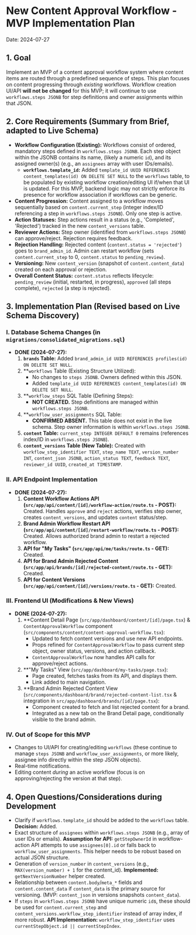 # New Content Approval Workflow - MVP Implementation Plan

Date: 2024-07-27

## 1. Goal

Implement an MVP of a content approval workflow system where content items are routed through a predefined sequence of steps. This plan focuses on content progressing through *existing* workflows. Workflow creation UI/API **will not be changed** for this MVP; it will continue to use `workflows.steps JSONB` for step definitions and owner assignments within that JSON.

## 2. Core Requirements (Summary from Brief, adapted to Live Schema)

*   **Workflow Configuration (Existing):** Workflows consist of ordered, mandatory steps defined in `workflows.steps JSONB`. Each step object within the JSONB contains its name, (likely a numeric `id`), and its assigned owner(s) (e.g., an `assignees` array with user IDs/emails).
    *   **`workflows.template_id`:** Added `template_id UUID REFERENCES content_templates(id) ON DELETE SET NULL` to the `workflows` table, to be populated by existing workflow creation/editing UI if/when that UI is updated. For this MVP, backend logic may not strictly enforce its presence for workflow association if workflows can be generic.
*   **Content Progression:** Content assigned to a workflow moves sequentially based on `content.current_step` (integer index/ID referencing a step in `workflows.steps JSONB`). Only one step is active.
*   **Action Statuses:** Step actions result in a status (e.g., 'Completed', 'Rejected') tracked in the new `content_versions` table.
*   **Reviewer Actions:** Step owner (identified from `workflows.steps JSONB`) can approve/reject. Rejection requires feedback.
*   **Rejection Handling:** Rejected content (`content.status = 'rejected'`) goes to `brand_admin_id`. Admin can restart workflow (sets `content.current_step` to 0, `content.status` to `pending_review`).
*   **Versioning:** New `content_version` (snapshot of `content.content_data`) created on each approval or rejection.
*   **Overall Content Status:** `content.status` reflects lifecycle: `pending_review` (initial, restarted, in progress), `approved` (all steps complete), `rejected` (a step is rejected).

## 3. Implementation Plan (Revised based on Live Schema Discovery)

### I. Database Schema Changes (in `migrations/consolidated_migrations.sql`)

*   **DONE (2024-07-27):**
    1.  **`brands` Table:** Added `brand_admin_id UUID REFERENCES profiles(id) ON DELETE SET NULL`.
    2.  **`workflows` Table (Existing Structure Utilized):
        *   No changes to `steps JSONB`. Owners defined within this JSON.
        *   Added `template_id UUID REFERENCES content_templates(id) ON DELETE SET NULL`.
    3.  **`workflow_steps` SQL Table (Defining Steps):
        *   **NOT CREATED.** Step definitions are managed within `workflows.steps JSONB`.
    4.  **`workflow_user_assignments` SQL Table:
        *   **CONFIRMED ABSENT.** This table does not exist in the live schema. Step owner information is within `workflows.steps JSONB`.
    5.  **`content` Table:** `current_step INTEGER DEFAULT 0` remains (references index/ID in `workflows.steps JSONB`).
    6.  **`content_versions` Table (New Table):** Created with `workflow_step_identifier TEXT`, `step_name TEXT`, `version_number INT`, `content_json JSONB`, `action_status TEXT`, `feedback TEXT`, `reviewer_id UUID`, `created_at TIMESTAMP`.

### II. API Endpoint Implementation

*   **DONE (2024-07-27):**
    1.  **Content Workflow Actions API (`src/app/api/content/[id]/workflow-action/route.ts` - POST):** Created. Handles `approve` and `reject` actions, verifies step owner, creates `content_versions`, and updates `content` status/step.
    2.  **Brand Admin Workflow Restart API (`src/app/api/content/[id]/restart-workflow/route.ts` - POST):** Created. Allows authorized brand admin to restart a rejected workflow.
    3.  **API for "My Tasks" (`src/app/api/me/tasks/route.ts` - GET):** Created.
    4.  **API for Brand Admin Rejected Content (`src/app/api/brands/[id]/rejected-content/route.ts` - GET):** Created.
    5.  **API for Content Versions (`src/app/api/content/[id]/versions/route.ts` - GET):** Created.

### III. Frontend UI (Modifications & New Views)

*   **DONE (2024-07-27):**
    1.  **Content Detail Page (`src/app/dashboard/content/[id]/page.tsx`) & `ContentApprovalWorkflow` component (`src/components/content/content-approval-workflow.tsx`):
        *   Updated to fetch content versions and use new API endpoints.
        *   Props refined for `ContentApprovalWorkflow` to pass current step object, owner status, versions, and action callback.
        *   `ContentApprovalWorkflow` now handles API calls for approve/reject actions.
    2.  **"My Tasks" View (`src/app/dashboard/my-tasks/page.tsx`):
        *   Page created, fetches tasks from its API, and displays them.
        *   Link added to main navigation.
    3.  **Brand Admin Rejected Content View (`src/components/dashboard/brand/rejected-content-list.tsx` & integration in `src/app/dashboard/brands/[id]/page.tsx`):
        *   Component created to fetch and list rejected content for a brand.
        *   Integrated as a new tab on the Brand Detail page, conditionally visible to the brand admin.

### IV. Out of Scope for this MVP

*   Changes to UI/API for creating/editing `workflows` (these continue to manage `steps JSONB` and `workflow_user_assignments`, or more likely, assignee info directly within the step JSON objects).
*   Real-time notifications.
*   Editing content *during* an active workflow (focus is on approving/rejecting the version at that step).

## 4. Open Questions/Considerations during Development

*   Clarify if `workflows.template_id` should be added to the `workflows` table. **Decision:** Added.
*   Exact structure of `assignees` within `workflows.steps JSONB` (e.g., array of user IDs or emails). **Assumption for API:** `getStepOwnerId` in workflow-action API attempts to use `assignees[0].id` or falls back to `workflow_user_assignments`. This helper needs to be robust based on actual JSON structure.
*   Generation of `version_number` in `content_versions` (e.g., `MAX(version_number) + 1` for the content_id). **Implemented:** `getNextVersionNumber` helper created.
*   Relationship between `content.body`/`meta_*` fields and `content.content_data` if `content_data` is the primary source for versioning. (MVP: `content_json` in versions snapshots `content_data`).
*   If `steps` in `workflows.steps JSONB` have unique numeric `id`s, these should be used for `content.current_step` and `content_versions.workflow_step_identifier` instead of array index, if more robust. **API Implementation:** `workflow_step_identifier` uses `currentStepObject.id || currentStepIndex`.